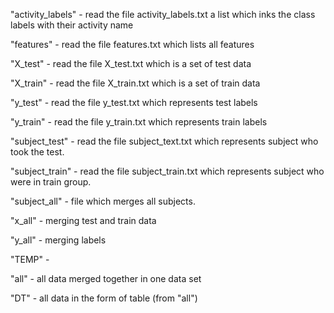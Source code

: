 
 "activity_labels"  - read the file activity_labels.txt a list which inks the class labels with their activity name
 
 "features"   - read the file features.txt which lists all features
 
"X_test"      - read the file X_test.txt which is a set of test data   

"X_train"   - read the file X_train.txt which is a set of train data 

"y_test" - read the file y_test.txt which represents test labels  

"y_train"  -   read the file y_train.txt which represents train labels    

"subject_test"      - read the file subject_text.txt which represents subject who took the test.

"subject_train"  - read the file subject_train.txt which represents subject who were in train group.

"subject_all"  - file which merges all subjects.

"x_all" - merging test and train data

 "y_all"       - merging labels
 
 "TEMP" - 
 
 "all"   - all data merged together           in one data set
 
 "DT"                - all data in the form of table (from "all")
 
